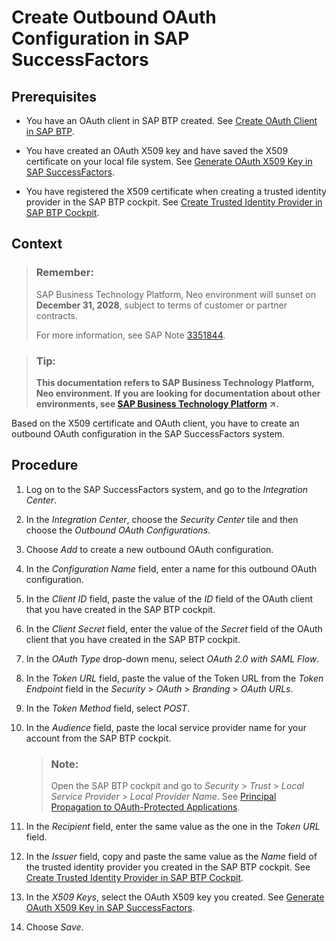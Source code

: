 <!-- loio2fcdea4c0bb14987b8893e8877bf1508 -->

# Create Outbound OAuth Configuration in SAP SuccessFactors



<a name="loio2fcdea4c0bb14987b8893e8877bf1508__prereq_spt_nly_kcb"/>

## Prerequisites

-   You have an OAuth client in SAP BTP created. See [Create OAuth Client in SAP BTP](create-oauth-client-in-sap-btp-67f43e2.md).

-   You have created an OAuth X509 key and have saved the X509 certificate on your local file system. See [Generate OAuth X509 Key in SAP SuccessFactors](generate-oauth-x509-key-in-sap-successfactors-f636503.md).

-   You have registered the X509 certificate when creating a trusted identity provider in the SAP BTP cockpit. See [Create Trusted Identity Provider in SAP BTP Cockpit](create-trusted-identity-provider-in-sap-btp-cockpit-83e5ad2.md).




## Context

> ### Remember:  
> SAP Business Technology Platform, Neo environment will sunset on **December 31, 2028**, subject to terms of customer or partner contracts.
> 
> For more information, see SAP Note [3351844](https://me.sap.com/notes/3351844).

> ### Tip:  
> **This documentation refers to SAP Business Technology Platform, Neo environment. If you are looking for documentation about other environments, see [SAP Business Technology Platform](https://help.sap.com/viewer/65de2977205c403bbc107264b8eccf4b/Cloud/en-US/6a2c1ab5a31b4ed9a2ce17a5329e1dd8.html "SAP Business Technology Platform (SAP BTP) is an integrated offering comprised of four technology portfolios: database and data management, application development and integration, analytics, and intelligent technologies. The platform offers users the ability to turn data into business value, compose end-to-end business processes, and build and extend SAP applications quickly.") :arrow_upper_right:.**

Based on the X509 certificate and OAuth client, you have to create an outbound OAuth configuration in the SAP SuccessFactors system.



## Procedure

1.  Log on to the SAP SuccessFactors system, and go to the *Integration Center*.

2.  In the *Integration Center*, choose the *Security Center* tile and then choose the *Outbound OAuth Configurations*.

3.  Choose *Add* to create a new outbound OAuth configuration.

4.  In the *Configuration Name* field, enter a name for this outbound OAuth configuration.

5.  In the *Client ID* field, paste the value of the *ID* field of the OAuth client that you have created in the SAP BTP cockpit.

6.  In the *Client Secret* field, enter the value of the *Secret* field of the OAuth client that you have created in the SAP BTP cockpit.

7.  In the *OAuth Type* drop-down menu, select *OAuth 2.0 with SAML Flow*.

8.  In the *Token URL* field, paste the value of the Token URL from the *Token Endpoint* field in the *Security* \> *OAuth* \> *Branding* \> *OAuth URLs*.

9.  In the *Token Method* field, select *POST*.

10. In the *Audience* field, paste the local service provider name for your account from the SAP BTP cockpit.

    > ### Note:  
    > Open the SAP BTP cockpit and go to *Security* \> *Trust* \> *Local Service Provider* \> *Local Provider Name*. See [Principal Propagation to OAuth-Protected Applications](https://help.sap.com/viewer/65de2977205c403bbc107264b8eccf4b/Cloud/en-US/310f39e504024079933066db8b6c6d00.html).

11. In the *Recipient* field, enter the same value as the one in the *Token URL* field.

12. In the *Issuer* field, copy and paste the same value as the *Name* field of the trusted identity provider you created in the SAP BTP cockpit. See [Create Trusted Identity Provider in SAP BTP Cockpit](create-trusted-identity-provider-in-sap-btp-cockpit-83e5ad2.md).

13. In the *X509 Keys*, select the OAuth X509 key you created. See [Generate OAuth X509 Key in SAP SuccessFactors](generate-oauth-x509-key-in-sap-successfactors-f636503.md).

14. Choose *Save*.


